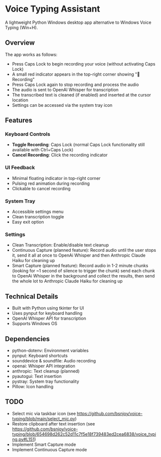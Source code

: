 # Voice Typing Assistant

A lightweight Python Windows desktop app alternative to Windows Voice Typing (Win+H).

## Overview

The app works as follows:
- Press Caps Lock to begin recording your voice (without activating Caps Lock)
- A small red indicator appears in the top-right corner showing "🎤 Recording"
- Press Caps Lock again to stop recording and process the audio
- The audio is sent to OpenAI Whisper for transcription
- The transcribed text is cleaned (if enabled) and inserted at the cursor location
- Settings can be accessed via the system tray icon

## Features

### Keyboard Controls
- **Toggle Recording**: Caps Lock (normal Caps Lock functionality still available with Ctrl+Caps Lock)
- **Cancel Recording**: Click the recording indicator

### UI Feedback
- Minimal floating indicator in top-right corner
- Pulsing red animation during recording
- Clickable to cancel recording

### System Tray
- Accessible settings menu
- Clean transcription toggle
- Easy exit option

### Settings
- Clean Transcription: Enable/disable text cleanup
- Continuous Capture (planned feature): Record audio until the user stops it, send it all at once to OpenAi Whisper and then Anthropic Claude Haiku for cleaning up
- Smart Capture (planned feature): Record audio in 1-2 minute chunks (looking for ~1 second of silence to trigger the chunk) send each chunk to OpenAi Whisper in the background and collect the results, then send the whole lot to Anthropic Claude Haiku for cleaning up

## Technical Details
- Built with Python using tkinter for UI
- Uses pynput for keyboard handling
- OpenAI Whisper API for transcription
- Supports Windows OS

## Dependencies
- python-dotenv: Environment variables
- pynput: Keyboard shortcuts
- sounddevice & soundfile: Audio recording
- openai: Whisper API integration
- anthropic: Text cleanup (planned)
- pyautogui: Text insertion
- pystray: System tray functionality
- Pillow: Icon handling

## TODO
- Select mic via taskbar icon (see https://github.com/bsnjoy/voice-typing/blob/main/select_mic.py)
- Restore clipboard after text insertion (see https://github.com/bsnjoy/voice-typing/blob/654698d262c52d11c7f5e18f739483ed2cea6838/voice_typing.py#L151)
- Implement Smart Capture mode
- Implement Continuous Capture mode
